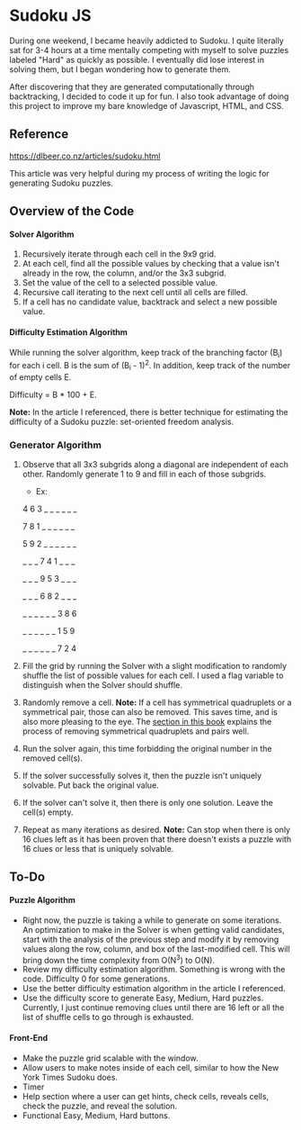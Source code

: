 # Sudoku JS

During one weekend, I became heavily addicted to Sudoku. I quite literally sat for 3-4 hours at a time mentally competing with myself to solve puzzles labeled "Hard" as quickly as possible. I eventually did lose interest in solving them, but I began wondering how to generate them.

After discovering that they are generated computationally through backtracking, I decided to code it up for fun. I also took advantage of doing this project to improve my bare knowledge of Javascript, HTML, and CSS. 

## Reference
  https://dlbeer.co.nz/articles/sudoku.html
  
  This article was very helpful during my process of writing the logic for generating Sudoku puzzles.

## Overview of the Code
#### Solver Algorithm
1. Recursively iterate through each cell in the 9x9 grid.
2. At each cell, find all the possible values by checking that a value isn't already in the row, the column, and/or the 3x3 subgrid. 
3. Set the value of the cell to a selected possible value.
4. Recursive call iterating to the next cell until all cells are filled.
5. If a cell has no candidate value, backtrack and select a new possible value.

#### Difficulty Estimation Algorithm
While running the solver algorithm, keep track of the branching factor (B<sub>i</sub>) for each i cell. B is the sum of (B<sub>i</sub> - 1)<sup>2</sup>. In addition, keep track of the number of empty cells E.

Difficulty = B * 100 + E.

**Note:** In the article I referenced, there is better technique for estimating the difficulty of a Sudoku puzzle: set-oriented freedom analysis. 

### Generator Algorithm
1. Observe that all 3x3 subgrids along a diagonal are independent of each other. Randomly generate 1 to 9 and fill in each of those subgrids.
    * Ex:
    
    4 6 3 _ _ _ _ _ _
    
    7 8 1 _ _ _ _ _ _
    
    5 9 2 _ _ _ _ _ _
    
    _ _ _ 7 4 1 _ _ _
    
    _ _ _ 9 5 3 _ _ _
    
    _ _ _ 6 8 2 _ _ _
    
    _ _ _ _ _ _ 3 8 6 
    
    _ _ _ _ _ _ 1 5 9 
    
    _ _ _ _ _ _ 7 2 4 
2. Fill the grid by running the Solver with a slight modification to randomly shuffle the list of possible values for each cell. I used a flag variable to distinguish when the Solver should shuffle.
3. Randomly remove a cell.
    **Note:** If a cell has symmetrical quadruplets or a symmetrical pair, those can also be removed. This saves time, and is also more pleasing to the eye. The [section in this book](https://books.google.com/books?id=xb4ICAAAQBAJ&pg=PA185&lpg=PA185&dq=sudoku+generator+removing+pairs&source=bl&ots=5xNVm50hib&sig=ACfU3U0e8ZX-DZ3VSiYhnTdSESZAc6Lt4Q&hl=en&sa=X&ved=2ahUKEwiqqJuEsNzpAhUFKH0KHRkSBLUQ6AEwCXoECAoQAQ#v=onepage&q=sudoku%20generator%20removing%20pairs&f=false) explains the process of removing symmetrical quadruplets and pairs well.
4. Run the solver again, this time forbidding the original number in the removed cell(s).
5. If the solver successfully solves it, then the puzzle isn't uniquely solvable. Put back the original value.
6. If the solver can't solve it, then there is only one solution. Leave the cell(s) empty.
7. Repeat as many iterations as desired. 
    **Note:** Can stop when there is only 16 clues left as it has been proven that there doesn't exists a puzzle with 16 clues or less that is uniquely solvable. 
## To-Do
#### Puzzle Algorithm
* Right now, the puzzle is taking a while to generate on some iterations. An optimization to make in the Solver is when getting valid candidates, start with the analysis of the previous step and modify it by removing values along the row, column, and box of the last-modified cell. This will bring down the time complexity from O(N<sup>3</sup>) to O(N).
* Review my difficulty estimation algorithm. Something is wrong with the code. Difficulty 0 for some generations.
* Use the better difficulty estimation algorithm in the article I referenced.
* Use the difficulty score to generate Easy, Medium, Hard puzzles. Currently, I just continue removing clues until there are 16 left or all the list of shuffle cells to go through is exhausted.
#### Front-End
* Make the puzzle grid scalable with the window.
* Allow users to make notes inside of each cell, similar to how the New York Times Sudoku does.
* Timer
* Help section where  a user can get hints, check cells, reveals cells, check the puzzle, and reveal the solution.
* Functional Easy, Medium, Hard buttons.
